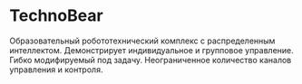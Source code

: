 # TechnoBear
Образовательный робототехнический комплекс с распределенным интеллектом. Демонстрирует индивидуальное и групповое управление. Гибко модифируемый под задачу. Неограниченное количество каналов управления и контроля.
